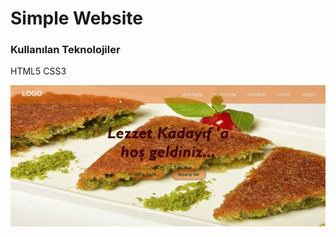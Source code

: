 <h1>Simple Website</h1>
<h3>Kullanılan Teknolojiler</h3>
<p>HTML5 CSS3</p>

<img src="/onizleme.gif">
